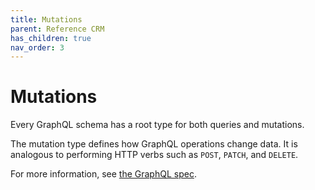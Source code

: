 ```yaml
---
title: Mutations
parent: Reference CRM
has_children: true
nav_order: 3
---
```


# Mutations

Every GraphQL schema has a root type for both queries and mutations.

The mutation type defines how GraphQL operations change data. It is analogous to performing HTTP verbs such as `POST`, `PATCH`, and `DELETE`.

For more information, see [the GraphQL spec](https://facebook.github.io/graphql/#sec-Type-System).

